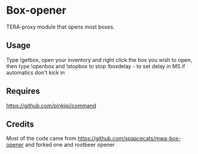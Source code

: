 # Box-opener
TERA-proxy module that opens most boxes.

## Usage
Type !getbox, open your inventory and right click the box you wish to open, then type 
!openbox and 
!stopbox to stop
!boxdelay - to set delay in MS if automatics don't kick in

## Requires
https://github.com/pinkipi/command

## Credits
Most of the code came from https://github.com/spaacecats/mwa-box-opener and forked one and rootbeer opener
